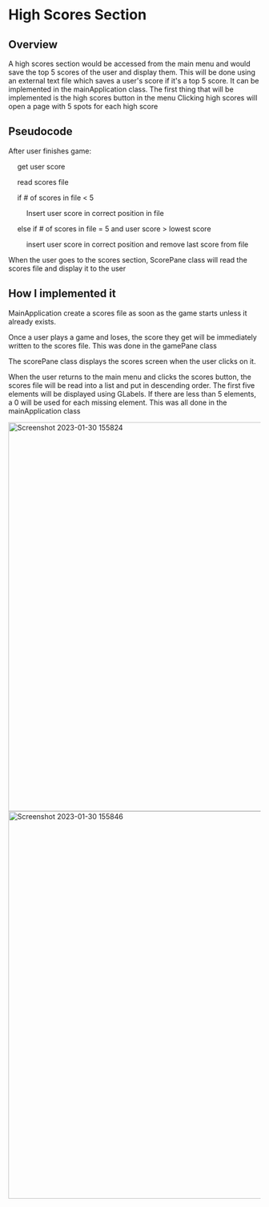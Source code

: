 # High Scores Section
## Overview
A high scores section would be accessed from the main menu and would save the top 5 scores of the user and display them.
This will be done using an external text file which saves a user's score if it's a top 5 score.
It can be implemented in the mainApplication class. 
The first thing that will be implemented is the high scores button in the menu 
Clicking high scores will open a page with 5 spots for each high score

## Pseudocode
After user finishes game:

&emsp; get user score

&emsp; read scores file
  
&emsp; if # of scores in file < 5
  
&emsp; &emsp; Insert user score in correct position in file
    
&emsp; else if # of scores in file = 5 and user score > lowest score
  
&emsp; &emsp; insert user score in correct position and remove last score from file

When the user goes to the scores section, ScorePane class will read the scores file and display it to the user

## How I implemented it
MainApplication create a scores file as soon as the game starts unless it already exists.

Once a user plays a game and loses, the score they get will be immediately written to the scores file. This was done in the gamePane class

The scorePane class displays the scores screen when the user clicks on it.

When the user returns to the main menu and clicks the scores button, the scores file will be read into a list and put in descending order. The first five elements will be displayed using GLabels. If there are less than 5 elements, a 0 will be used for each missing element. This was all done in the mainApplication class


<img width="775" alt="Screenshot 2023-01-30 155824" src="https://user-images.githubusercontent.com/89720700/215625278-ddf420fd-4ffd-4fcc-9aff-33ab31a1964c.png">


<img width="772" alt="Screenshot 2023-01-30 155846" src="https://user-images.githubusercontent.com/89720700/215625244-31211c35-10ba-43c7-855b-a4ffbdb2776f.png">

